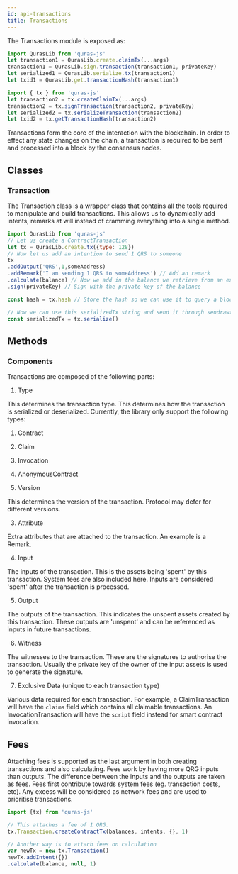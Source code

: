 ```yaml
---
id: api-transactions
title: Transactions
---
```


The Transactions module is exposed as:

```js
import QurasLib from 'quras-js'
let transaction1 = QurasLib.create.claimTx(...args)
transaction1 = QurasLib.sign.transaction(transaction1, privateKey)
let serialized1 = QurasLib.serialize.tx(transaction1)
let txid1 = QurasLib.get.transactionHash(transaction1)

import { tx } from 'quras-js'
let transaction2 = tx.createClaimTx(...args)
transaction2 = tx.signTransaction(transaction2, privateKey)
let serialized2 = tx.serializeTransaction(transaction2)
let txid2 = tx.getTransactionHash(transaction2)
```

Transactions form the core of the interaction with the blockchain. In order to effect any state changes on the chain, a transaction is required to be sent and processed into a block by the consensus nodes.

## Classes

### Transaction

The Transaction class is a wrapper class that contains all the tools required to manipulate and build transactions. This allows us to dynamically add intents, remarks at will instead of cramming everything into a single method.

```js
import QurasLib from 'quras-js'
// Let us create a ContractTransaction
let tx = QurasLib.create.tx({type: 128})
// Now let us add an intention to send 1 QRS to someone
tx
.addOutput('QRS',1,someAddress)
.addRemark('I am sending 1 QRS to someAddress') // Add an remark
.calculate(balance) // Now we add in the balance we retrieve from an external API and calculate the required inputs.
.sign(privateKey) // Sign with the private key of the balance

const hash = tx.hash // Store the hash so we can use it to query a block explorer.

// Now we can use this serializedTx string and send it through sendrawtransaction RPC call.
const serializedTx = tx.serialize()
```

## Methods

### Components

Transactions are composed of the following parts:

1. Type

  This determines the transaction type. This determines how the transaction is serialized or deserialized. Currently, the library only support the following types:

  1. Contract
  2. Claim
  3. Invocation
  4. AnonymousContract

2. Version

  This determines the version of the transaction. Protocol may defer for different versions.

3. Attribute

  Extra attributes that are attached to the transaction. An example is a Remark.

4. Input

  The inputs of the transaction. This is the assets being 'spent' by this transaction. System fees are also included here. Inputs are considered 'spent' after the transaction is processed.


5. Output

  The outputs of the transaction. This indicates the unspent assets created by this transaction. These outputs are 'unspent' and can be referenced as inputs in future transactions.

6. Witness

  The witnesses to the transaction. These are the signatures to authorise the transaction. Usually the private key of the owner of the input assets is used to generate the signature.

7. Exclusive Data (unique to each transaction type)

  Various data required for each transaction. For example, a ClaimTransaction will have the ``claims`` field which contains all claimable transactions. An InvocationTransaction will have the ``script`` field instead for smart contract invocation.

## Fees

Attaching fees is supported as the last argument in both creating transactions and also calculating. Fees work by having more QRG inputs than outputs. The difference between the inputs and the outputs are taken as fees. Fees first contribute towards system fees (eg. transaction costs, etc). Any excess will be considered as network fees and are used to prioritise transactions.

```js
import {tx} from 'quras-js'

// This attaches a fee of 1 QRG.
tx.Transaction.createContractTx(balances, intents, {}, 1)

// Another way is to attach fees on calculation
var newTx = new tx.Transaction()
newTx.addIntent({})
.calculate(balance, null, 1)

```
